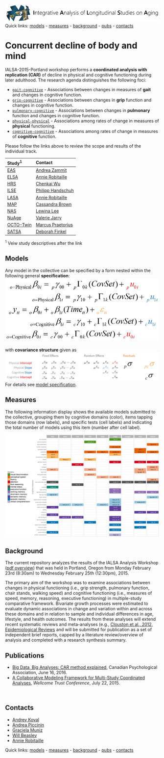 
[![logl](libs/images/ialsa_long.png)](http://www.ialsa.org/)
Quick links: [models](#models)  -  [measures](#measures)  -  [background](#background)  -  [pubs](#publications)  -  [contacts](#contacts)  

# Concurrent decline of body and mind  

IALSA-2015-Portland workshop performs a **coordinated analysis with replication (CAR)** of decline in physical and cognitive functioning during later adulthood. The research agenda distinguishes the following foci:    
* [`gait-cognitive`](/projects/gait-cognitive) - Associations between changes in measures of **gait** and changes in cognitive function.
* [`grip-cognitive`](/projects/grip-cognitive) - Associations between changes in **grip** function and changes in cognitive function.
* [`pulmonary-cognitive`](/projects/pulmonary-cognitive) - Associations between changes in **pulmonary** function and changes in cognitive function.
* [`physical-physical`](/projects/physical-physical) - Associations among rates of change in measures of **physical** functioning.   
* [`cognitive-cognitive`](/projects/cognitive-cognitive) - Associations among rates of change in measures of **cognitive** function.   

Please follow the links above to review the scope and results of the individual track.

| Study<sup>1</sup> | Contact | 
| :---- | :------ | 
| [EAS][eas_table_1]        |[Andrea Zammit](mailto:Andrea.Zammit@einstein.yu.edu)   | 
| [ELSA][elsa_table_1]      |[Annie Robitaille](mailto:annie.g.robitaille@gmail.com) |  
| [HRS][hrs_table_1]        |[Chenkai Wu](mailto:chenkai.wu2010@gmail.com)           | 
| [ILSE][ilse_table_1]      |[Philipp Handschuh](mailto:philipp.handschuh@uni-ulm.de)|  
| [LASA][lasa_table_1]      |[Annie Robitaille](mailto:annie.g.robitaille@gmail.com) |
| [MAP][map_table_1]        |[Cassandra Brown](mailto:clb@uvic.ca)                   | 
| [NAS][nas_table_1]        |[Lewina Lee](mailto:lewina@bu.edu)                      |  
| [NuAge][nuage_table_1]    |[Valerie Jarry ](mailto:valerie.jarry@umontreal.ca )    | 
| [OCTO-Twin][octo_table_1] |[Marcus Praetorius](mailto:marcus.praetorius@psy.gu.se) |   
| [SATSA][satsa_table_1]    |[Deborah Finkel](mailto:dfinkel@ius.edu)                |   

  <sup>1</sup> Veiw study descriptives after the link  
  

## Models
Any model in the collective can be specified by a form nested within the following general **specification**:  
[![general_model_specification](./libs/images/general_model_specification.png)](./reports/model_specification/README.md)  
</br>
with **covariance structure** given as
[![general_model_specification](./libs/images/specification_covariance_structure.png)](./reports/model_specification/README.md)  
For  details see [model specification](./reports/model-specification/README.md).  


## Measures
The following information display shows the available models submitted to the collective, grouping them by cognitive domains (color), items tapping those domains (row labels), and specific tests (cell labels) and indicating the total number of models using this item (number after cell label).

 [![outcome space](https://raw.githubusercontent.com/IALSA/IALSA-2015-Portland/master/reports/outcome-space/figures_rmd/outcome-space-map-1.png)](https://raw.githubusercontent.com/IALSA/IALSA-2015-Portland/master/reports/outcome-space/figures_rmd/outcome-space-map-1.png)  


## Background

The current repository analyzes the results of the IALSA Analysis Workshop ([pdf overview](https://www.dropbox.com/s/a8zmh70ybedyec6/IALSA%20Feb%202015%20Workshop%20Overview.pdf?dl=0)) that was  held in Portland, Oregon from Monday February 23rd (8:30am) to Wednesday February 25th (12:30pm), 2015.

The primary aim of the workshop was to examine associations between changes in physical functioning (i.e., grip strength, pulmonary function, chair stands, walking speed) and cognitive functioning (i.e., measures of speed, memory, reasoning, executive functioning) in multiple-study comparative framework. Bivariate growth processes were estimated to evaluate dynamic associations in change and variation within and across these domains and in relation to sample and individual differences in age, lifestyle, and health outcomes. The results from these analyses will extend recent systematic reviews and meta-analyses (e.g., [Clouston et al., 2012, Epidemiological Reviews](https://www.dropbox.com/s/vfe7u2ez5oxp3ev/Clouston_2013_Epidemiol%20Rev.pdf?dl=0) and will be submitted for publication as a set of independent brief reports, capped by a literature review/overview of analysis and completed with a research synthesis summary.


## Publications

 - [Big Data, Big Analyses: CAR method explained](https://rawgit.com/IALSA/IALSA-2015-Portland/ad055bfff825d257cb4bcb83d51fc6dead53d227/pubs/2016-talks/2016-06-09-cpa/ppt/koval-etal-2016-06-10-cpa.pdf), Canadian Psychological Association, June 16, 2016. 
 - [A Collaborative Modeling Framework for Multi-Study Coordinated Analyses](https://rawgit.com/IALSA/IALSA-2015-Portland/master/pubs/2015-talks/2015-07-22-wellcome-trust/A%20Collaborative%20Modeling%20Framework%20for%20Multi-Study%20Coordinated%20Analyses.html), *Wellcome Trust Conference*, July 22, 2015. 

</br>  

## Contacts

 - [Andrey Koval](mailto:andkov@uvic.ca)  
 - [Andrea Piccinin](mailto:piccinin@uvic.ca)   
 - [Graciela Muniz](mailto:gm299@cam.ac.uk)  
 - [Will Beasley](mailto:wibeasley@hotmail.com)  
 - [Annie Robitaille](mailto:annie.g.robitaille@gmail.com)

Quick links: [models](#models)  -  [measures](#measures)  -  [background](#background)  -  [pubs](#publications)  -  [contacts](#contacts)  


<!-- Below stored the short-cuts for links -->
  
[eas_table_1]:https://rawgit.com/IALSA/IALSA-2015-Portland/master/studies/table_1_descriptives/Table1_EAS_Descriptives_IALSA_Portland.pdf 
[elsa_table_1]:https://rawgit.com/IALSA/IALSA-2015-Portland/master/studies/table_1_descriptives/Table1_ELSA_Descriptives_IALSA_Portland.pdf   
[hrs_table_1]:https://rawgit.com/IALSA/IALSA-2015-Portland/master/studies/table_1_descriptives/Table1_HRS_Descriptives_IALSA_Portland.pdf 
[ilse_table_1]:https://rawgit.com/IALSA/IALSA-2015-Portland/master/studies/table_1_descriptives/Table1_ILSE_Descriptives_IALSA_Portland.pdf 
[lasa_table_1]:https://rawgit.com/IALSA/IALSA-2015-Portland/master/studies/table_1_descriptives/Table1_LASA_Descriptives_IALSA_Portland.pdf  
[map_table_1]:https://rawgit.com/IALSA/IALSA-2015-Portland/master/studies/table_1_descriptives/Table1_RADC_Descriptives_IALSA_Portland.pdf
[nas_table_1]:https://rawgit.com/IALSA/IALSA-2015-Portland/master/studies/table_1_descriptives/Table1_NAS_Descriptives_IALSA_Portland.pdf 
[nuage_table_1]:https://rawgit.com/IALSA/IALSA-2015-Portland/master/studies/table_1_descriptives/Table1_NuAge_Descriptives_IALSA_Portland.pdf
[octo_table_1]:https://rawgit.com/IALSA/IALSA-2015-Portland/master/studies/table_1_descriptives/Table1_OCDTO_Descriptives_IALSA_Portland.pdf
[satsa_table_1]:https://rawgit.com/IALSA/IALSA-2015-Portland/master/studies/table_1_descriptives/Table1_SATSA_Descriptives_IALSA_Portland.pdf  


